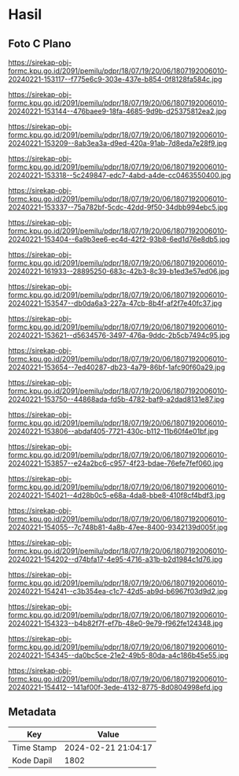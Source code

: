 # Hasil

## Foto C Plano

https://sirekap-obj-formc.kpu.go.id/2091/pemilu/pdpr/18/07/19/20/06/1807192006010-20240221-153117--f775e6c9-303e-437e-b854-0f8128fa584c.jpg

https://sirekap-obj-formc.kpu.go.id/2091/pemilu/pdpr/18/07/19/20/06/1807192006010-20240221-153144--476baee9-18fa-4685-9d9b-d25375812ea2.jpg

https://sirekap-obj-formc.kpu.go.id/2091/pemilu/pdpr/18/07/19/20/06/1807192006010-20240221-153209--8ab3ea3a-d9ed-420a-91ab-7d8eda7e28f9.jpg

https://sirekap-obj-formc.kpu.go.id/2091/pemilu/pdpr/18/07/19/20/06/1807192006010-20240221-153318--5c249847-edc7-4abd-a4de-cc0463550400.jpg

https://sirekap-obj-formc.kpu.go.id/2091/pemilu/pdpr/18/07/19/20/06/1807192006010-20240221-153337--75a782bf-5cdc-42dd-9f50-34dbb994ebc5.jpg

https://sirekap-obj-formc.kpu.go.id/2091/pemilu/pdpr/18/07/19/20/06/1807192006010-20240221-153404--6a9b3ee6-ec4d-42f2-93b8-6ed1d76e8db5.jpg

https://sirekap-obj-formc.kpu.go.id/2091/pemilu/pdpr/18/07/19/20/06/1807192006010-20240221-161933--28895250-683c-42b3-8c39-b1ed3e57ed06.jpg

https://sirekap-obj-formc.kpu.go.id/2091/pemilu/pdpr/18/07/19/20/06/1807192006010-20240221-153547--db0da6a3-227a-47cb-8b4f-af2f7e40fc37.jpg

https://sirekap-obj-formc.kpu.go.id/2091/pemilu/pdpr/18/07/19/20/06/1807192006010-20240221-153621--d5634576-3497-476a-9ddc-2b5cb7494c95.jpg

https://sirekap-obj-formc.kpu.go.id/2091/pemilu/pdpr/18/07/19/20/06/1807192006010-20240221-153654--7ed40287-db23-4a79-86bf-1afc90f60a29.jpg

https://sirekap-obj-formc.kpu.go.id/2091/pemilu/pdpr/18/07/19/20/06/1807192006010-20240221-153750--44868ada-fd5b-4782-baf9-a2dad8131e87.jpg

https://sirekap-obj-formc.kpu.go.id/2091/pemilu/pdpr/18/07/19/20/06/1807192006010-20240221-153806--abdaf405-7721-430c-b112-11b60f4e01bf.jpg

https://sirekap-obj-formc.kpu.go.id/2091/pemilu/pdpr/18/07/19/20/06/1807192006010-20240221-153857--e24a2bc6-c957-4f23-bdae-76efe7fef060.jpg

https://sirekap-obj-formc.kpu.go.id/2091/pemilu/pdpr/18/07/19/20/06/1807192006010-20240221-154021--4d28b0c5-e68a-4da8-bbe8-410f8cf4bdf3.jpg

https://sirekap-obj-formc.kpu.go.id/2091/pemilu/pdpr/18/07/19/20/06/1807192006010-20240221-154055--7c748b81-4a8b-47ee-8400-9342139d005f.jpg

https://sirekap-obj-formc.kpu.go.id/2091/pemilu/pdpr/18/07/19/20/06/1807192006010-20240221-154202--d74bfa17-4e95-4716-a31b-b2d1984c1d76.jpg

https://sirekap-obj-formc.kpu.go.id/2091/pemilu/pdpr/18/07/19/20/06/1807192006010-20240221-154241--c3b354ea-c1c7-42d5-ab9d-b6967f03d9d2.jpg

https://sirekap-obj-formc.kpu.go.id/2091/pemilu/pdpr/18/07/19/20/06/1807192006010-20240221-154323--b4b82f7f-ef7b-48e0-9e79-f962fe124348.jpg

https://sirekap-obj-formc.kpu.go.id/2091/pemilu/pdpr/18/07/19/20/06/1807192006010-20240221-154345--da0bc5ce-21e2-49b5-80da-a4c186b45e55.jpg

https://sirekap-obj-formc.kpu.go.id/2091/pemilu/pdpr/18/07/19/20/06/1807192006010-20240221-154412--141af00f-3ede-4132-8775-8d0804998efd.jpg


## Metadata

| Key        | Value               |
| ---------- | ------------------- |
| Time Stamp | 2024-02-21 21:04:17 |
| Kode Dapil | 1802                |



